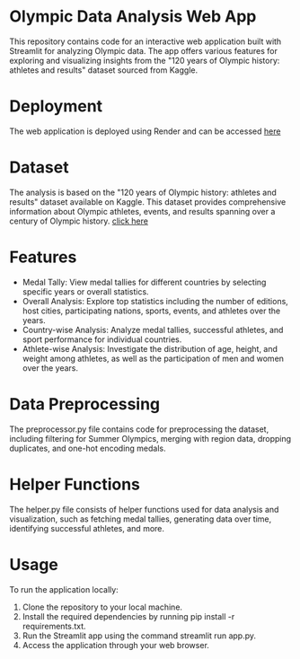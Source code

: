 # Olympic Data Analysis Web App
This repository contains code for an interactive web application built with Streamlit for analyzing Olympic data. The app offers various features for exploring and visualizing insights from the "120 years of Olympic history: athletes and results" dataset sourced from Kaggle.


# Deployment
The web application is deployed using Render and can be accessed [here](https://olympic-data-analysis-web-app-x6bj.onrender.com/)


# Dataset
The analysis is based on the "120 years of Olympic history: athletes and results" dataset available on Kaggle. This dataset provides comprehensive information about Olympic athletes, events, and results spanning over a century of Olympic history.
[click here](https://www.kaggle.com/datasets/heesoo37/120-years-of-olympic-history-athletes-and-results)

# Features
- Medal Tally: View medal tallies for different countries by selecting specific years or overall statistics.
- Overall Analysis: Explore top statistics including the number of editions, host cities, participating nations, sports, events, and athletes over the years.
- Country-wise Analysis: Analyze medal tallies, successful athletes, and sport performance for individual countries.
- Athlete-wise Analysis: Investigate the distribution of age, height, and weight among athletes, as well as the participation of men and women over the years.

# Data Preprocessing
The preprocessor.py file contains code for preprocessing the dataset, including filtering for Summer Olympics, merging with region data, dropping duplicates, and one-hot encoding medals.

# Helper Functions
The helper.py file consists of helper functions used for data analysis and visualization, such as fetching medal tallies, generating data over time, identifying successful athletes, and more.

# Usage
To run the application locally:

1. Clone the repository to your local machine.
2. Install the required dependencies by running pip install -r requirements.txt.
3. Run the Streamlit app using the command streamlit run app.py.
4. Access the application through your web browser.
